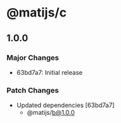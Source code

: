 # @matijs/c

## 1.0.0

### Major Changes

- 63bd7a7: Initial release

### Patch Changes

- Updated dependencies [63bd7a7]
  - @matijs/b@1.0.0
